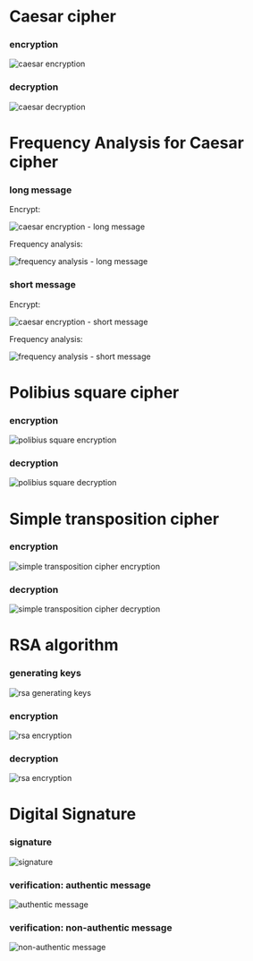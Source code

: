 # Caesar cipher
### encryption
![caesar encryption](https://i.ibb.co/MVhFD9d/image.png)
### decryption
![caesar decryption](https://i.ibb.co/wQhYQF5/image.png)
# Frequency Analysis for Caesar cipher
### long message
Encrypt:

![caesar encryption - long message](https://i.ibb.co/HpSKPv7/caesar-long-message.png)

Frequency analysis:

![frequency analysis - long message](https://i.ibb.co/xD76B8G/frequency-analysis-long-message.png)
### short message
Encrypt:

![caesar encryption - short message](https://i.ibb.co/B61mkTZ/caesar-short-message.png)

Frequency analysis:

![frequency analysis - short message](https://i.ibb.co/3WGkg4C/frequency-analysis-short-message.png)
# Polibius square cipher
### encryption
![polibius square encryption](https://i.ibb.co/2nByZ89/image.png)
### decryption
![polibius square decryption](https://i.ibb.co/Pt0VVkS/image.png)
# Simple transposition cipher
### encryption
![simple transposition cipher encryption](https://i.ibb.co/54JVLN7/simple-transposition-cipher-ecnrypt.png)
### decryption
![simple transposition cipher decryption](https://i.ibb.co/mDNjRHd/simple-transposition-cipher-decrypt.png)
# RSA algorithm
### generating keys
![rsa generating keys](https://i.ibb.co/bsj4B0F/rsa-generating-keys.png)
### encryption
![rsa encryption](https://i.ibb.co/5xYgJLc/rsa-encrypt.png)
### decryption
![rsa encryption](https://i.ibb.co/RpKzj40/rsa-decrypt.png)
# Digital Signature
### signature
![signature](https://i.ibb.co/p2t2wTz/signature.png)
### verification: authentic message
![authentic message](https://i.ibb.co/Hd90sfD/authentic.png)
### verification: non-authentic message
![non-authentic message](https://i.ibb.co/wK9ng8K/non-authentic.png)
